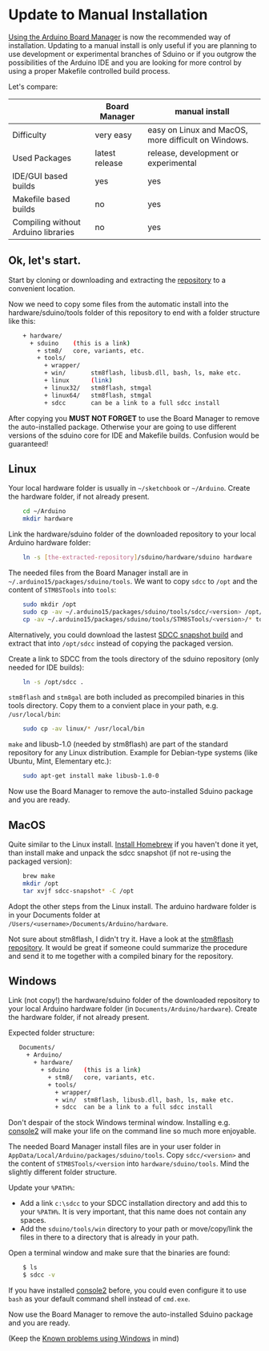 # Update to Manual Installation

[Using the Arduino Board Manager](board-manager-install) is now the
recommended way of installation. Updating to a manual install is only useful
if you are planning to use development or experimental branches of Sduino or
if you outgrow the possibilities of the Arduino IDE and you are looking for
more control by using a proper Makefile controlled build process.

Let's compare:

|		| Board Manager	|manual install
|----		|-----		|------
|Difficulty	|very easy	|easy on Linux and MacOS, more difficult on Windows.
|Used Packages	|latest release	|release, development or experimental
|IDE/GUI based builds|yes		|yes
|Makefile based builds|no		|yes
|Compiling without Arduino libraries|no	|yes


## Ok, let's start.

Start by cloning or downloading and extracting the
[repository](https://github.com/tenbaht/sduino) to a convenient location.

Now we need to copy some files from the automatic install into the
hardware/sduino/tools folder of this repository to end with a folder
structure like this:

```bash
    + hardware/
      + sduino    (this is a link)
        + stm8/   core, variants, etc.
        + tools/
          + wrapper/
          + win/       stm8flash, libusb.dll, bash, ls, make etc.
          + linux      (link)
          + linux32/   stm8flash, stmgal
          + linux64/   stm8flash, stmgal
          + sdcc       can be a link to a full sdcc install
```

After copying you **MUST NOT FORGET** to use the Board Manager to remove the
auto-installed package. Otherwise your are going to use different versions
of the sduino core for IDE and Makefile builds. Confusion would be
guaranteed!



## Linux

Your local hardware folder is usually in `~/sketchbook` or `~/Arduino`.
Create the hardware folder, if not already present.

```bash
	cd ~/Arduino
	mkdir hardware
```

Link the hardware/sduino folder of the downloaded repository to your local
Arduino hardware folder:

```bash
	ln -s [the-extracted-repository]/sduino/hardware/sduino hardware
```

The needed files from the Board Manager install are in
`~/.arduino15/packages/sduino/tools`. We want to copy `sdcc` to `/opt` and the
content of `STM8STools` into `tools`:

```bash
	sudo mkdir /opt
	sudo cp -av ~/.arduino15/packages/sduino/tools/sdcc/<version> /opt/sdcc
	cp -av ~/.arduino15/packages/sduino/tools/STM8STools/<version>/* tools/
```

Alternatively, you could download the lastest [SDCC snapshot
  build](http://sdcc.sourceforge.net/snap.php) and extract that into
`/opt/sdcc` instead of copying the packaged version.

Create a link to SDCC from the tools directory of the sduino repository
(only needed for IDE builds):

```bash
	ln -s /opt/sdcc .
```

`stm8flash` and `stm8gal` are both included as precompiled binaries in this
tools directory. Copy them to a convient place in your path, e.g.
`/usr/local/bin`:

```bash
	sudo cp -av linux/* /usr/local/bin
```

`make` and libusb-1.0 (needed by stm8flash) are part of the standard
repository for any Linux distribution. Example for Debian-type systems (like
Ubuntu, Mint, Elementary etc.):

```bash
	sudo apt-get install make libusb-1.0-0
```

Now use the Board Manager to remove the auto-installed Sduino package and
you are ready.




## MacOS

Quite similar to the Linux install. [Install Homebrew](https://brew.sh/) if
you haven't done it yet, than install make and unpack the sdcc snapshot (if
not re-using the packaged version):

```bash
	brew make
	mkdir /opt
	tar xvjf sdcc-snapshot* -C /opt
```

Adopt the other steps from the Linux install. The arduino hardware folder is
in your Documents folder at `/Users/<username>/Documents/Arduino/hardware`.

Not sure about stm8flash, I didn't try it. Have a look at the [stm8flash
repository](https://github.com/vdudouyt/stm8flash). It would be great if
someone could summarize the procedure and send it to me together with a
compiled binary for the repository.



## Windows

Link (not copy!) the hardware/sduino folder of the downloaded repository to
your local Arduino hardware folder (in `Documents/Arduino/hardware`). Create
the hardware folder, if not already present.

Expected folder structure:

```bash
   Documents/
     + Arduino/
       + hardware/
         + sduino    (this is a link)
           + stm8/   core, variants, etc.
           + tools/
             + wrapper/
             + win/  stm8flash, libusb.dll, bash, ls, make etc.
             + sdcc  can be a link to a full sdcc install
```

Don't despair of the stock Windows terminal window. Installing e.g.
[console2](https://sourceforge.net/projects/console/) will make your life on
the command line so much more enjoyable.


The needed Board Manager install files are in your user folder in
`AppData/Local/Arduino/packages/sduino/tools`. Copy `sdcc/<version>` and the
content of `STM8STools/<version` into `hardware/sduino/tools`. Mind the
slightly different folder structure.

Update your `%PATH%`:

- Add a link `c:\sdcc` to your SDCC installation directory and add this to
  your `%PATH%`. It is very important, that this name does not contain any
  spaces.
- Add the `sduino/tools/win` directory to your path or move/copy/link the
  files in there to a directory that is already in your path.

Open a terminal window and make sure that the binaries are found:

```bash
	$ ls
	$ sdcc -v
```

If you have installed [console2](https://sourceforge.net/projects/console/)
before, you could even configure it to use `bash` as your default command
shell instead of `cmd.exe`.

Now use the Board Manager to remove the auto-installed Sduino package and
you are ready.

(Keep the [Known problems using
Windows](limitations#known-problems-using-windows) in mind)

